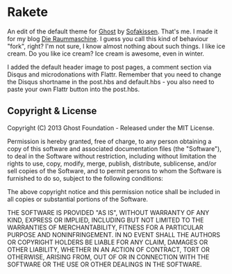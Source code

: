 # Rakete

An edit of the default theme for [Ghost](http://github.com/tryghost/ghost/) by [Sofakissen](http://raummaschine.de]). That's me. I made it for my blog [Die Raummaschine](http://blog.raummaschine.de). I guess you call this kind of behaviour "fork", right? I'm not sure, I know almost nothing about such things. I like ice cream. Do you like ice cream? Ice cream is awesome, even in winter.

I added the default header image to post pages, a comment section via Disqus and microdonations with Flattr. Remember that you need to change the Disqus shortname in the post.hbs and default.hbs - you also need to paste your own Flattr button into the post.hbs.

## Copyright & License

Copyright (C) 2013 Ghost Foundation - Released under the MIT License.

Permission is hereby granted, free of charge, to any person obtaining a copy of this software and associated documentation files (the "Software"), to deal in the Software without restriction, including without limitation the rights to use, copy, modify, merge, publish, distribute, sublicense, and/or sell copies of the Software, and to permit persons to whom the Software is furnished to do so, subject to the following conditions:

The above copyright notice and this permission notice shall be included in all copies or substantial portions of the Software.

THE SOFTWARE IS PROVIDED "AS IS", WITHOUT WARRANTY OF ANY KIND, EXPRESS OR IMPLIED, INCLUDING BUT NOT LIMITED TO THE WARRANTIES OF MERCHANTABILITY, FITNESS FOR A PARTICULAR PURPOSE AND
NONINFRINGEMENT. IN NO EVENT SHALL THE AUTHORS OR COPYRIGHT HOLDERS BE LIABLE FOR ANY CLAIM, DAMAGES OR OTHER LIABILITY, WHETHER IN AN ACTION OF CONTRACT, TORT OR OTHERWISE, ARISING FROM, OUT OF OR IN CONNECTION WITH THE SOFTWARE OR THE USE OR OTHER DEALINGS IN THE SOFTWARE.
